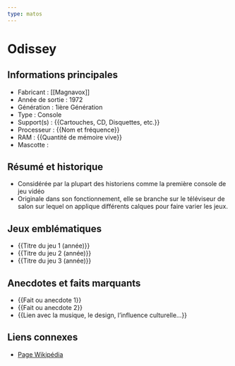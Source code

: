 ```yaml
---
type: matos
---
```


# Odissey

## Informations principales
- Fabricant : [[Magnavox]]
- Année de sortie : 1972
- Génération : 1ière Génération
- Type : Console
- Support(s) : {{Cartouches, CD, Disquettes, etc.}}
- Processeur : {{Nom et fréquence}}
- RAM : {{Quantité de mémoire vive}}
- Mascotte : 

## Résumé et historique
- Considérée par la plupart des historiens comme la première console de jeu vidéo
- Originale dans son fonctionnement, elle se branche sur le téléviseur de salon sur lequel on applique différents calques pour faire varier les jeux.
## Jeux emblématiques
- {{Titre du jeu 1 (année)}}
- {{Titre du jeu 2 (année)}}
- {{Titre du jeu 3 (année)}}

## Anecdotes et faits marquants
- {{Fait ou anecdote 1}}
- {{Fait ou anecdote 2}}
- {{Lien avec la musique, le design, l’influence culturelle...}}

## Liens connexes
- [Page Wikipédia](https://wikipedia.org)
